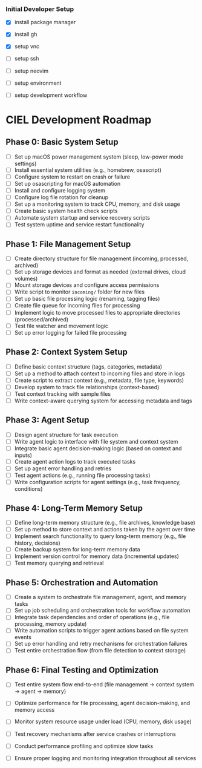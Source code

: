 ### Initial Developer Setup
- [x] install package manager
- [x] install gh
- [x] setup vnc
- [ ] setup ssh
- [ ] setup neovim
- [ ] setup environment
- [ ] setup development workflow


# CIEL Development Roadmap

## Phase 0: Basic System Setup
- [ ] Set up macOS power management system (sleep, low-power mode settings)
- [ ] Install essential system utilities (e.g., homebrew, osascript)
- [ ] Configure system to restart on crash or failure
- [ ] Set up osascripting for macOS automation
- [ ] Install and configure logging system
- [ ] Configure log file rotation for cleanup
- [ ] Set up a monitoring system to track CPU, memory, and disk usage
- [ ] Create basic system health check scripts
- [ ] Automate system startup and service recovery scripts
- [ ] Test system uptime and service restart functionality

## Phase 1: File Management Setup
- [ ] Create directory structure for file management (incoming, processed, archived)
- [ ] Set up storage devices and format as needed (external drives, cloud volumes)
- [ ] Mount storage devices and configure access permissions
- [ ] Write script to monitor `incoming/` folder for new files
- [ ] Set up basic file processing logic (renaming, tagging files)
- [ ] Create file queue for incoming files for processing
- [ ] Implement logic to move processed files to appropriate directories (processed/archived)
- [ ] Test file watcher and movement logic
- [ ] Set up error logging for failed file processing

## Phase 2: Context System Setup
- [ ] Define basic context structure (tags, categories, metadata)
- [ ] Set up a method to attach context to incoming files and store in logs
- [ ] Create script to extract context (e.g., metadata, file type, keywords)
- [ ] Develop system to track file relationships (context-based)
- [ ] Test context tracking with sample files
- [ ] Write context-aware querying system for accessing metadata and tags

## Phase 3: Agent Setup
- [ ] Design agent structure for task execution
- [ ] Write agent logic to interface with file system and context system
- [ ] Integrate basic agent decision-making logic (based on context and inputs)
- [ ] Create agent action logs to track executed tasks
- [ ] Set up agent error handling and retries
- [ ] Test agent actions (e.g., running file processing tasks)
- [ ] Write configuration scripts for agent settings (e.g., task frequency, conditions)

## Phase 4: Long-Term Memory Setup
- [ ] Define long-term memory structure (e.g., file archives, knowledge base)
- [ ] Set up method to store context and actions taken by the agent over time
- [ ] Implement search functionality to query long-term memory (e.g., file history, decisions)
- [ ] Create backup system for long-term memory data
- [ ] Implement version control for memory data (incremental updates)
- [ ] Test memory querying and retrieval

## Phase 5: Orchestration and Automation
- [ ] Create a system to orchestrate file management, agent, and memory tasks
- [ ] Set up job scheduling and orchestration tools for workflow automation
- [ ] Integrate task dependencies and order of operations (e.g., file processing, memory update)
- [ ] Write automation scripts to trigger agent actions based on file system events
- [ ] Set up error handling and retry mechanisms for orchestration failures
- [ ] Test entire orchestration flow (from file detection to context storage)

## Phase 6: Final Testing and Optimization
- [ ] Test entire system flow end-to-end (file management → context system → agent → memory)
- [ ] Optimize performance for file processing, agent decision-making, and memory access
- [ ] Monitor system resource usage under load (CPU, memory, disk usage)
- [ ] Test recovery mechanisms after service crashes or interruptions
- [ ] Conduct performance profiling and optimize slow tasks
- [ ] Ensure proper logging and monitoring integration throughout all services

